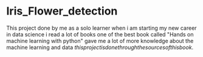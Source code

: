 # Iris_Flower_detection
This project done by me as a solo learner when i am starting my new career in data science i read a lot of books one of the best book called "Hands on machine learning with python" gave me a lot of more knowledge about the machine learning and data $this project is done through the sources of this book.$

